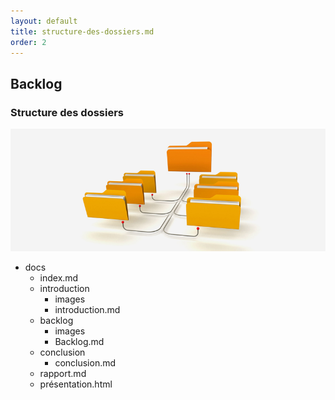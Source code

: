 ```yaml
---
layout: default
title: structure-des-dossiers.md
order: 2
---
```

<!-- new slide -->

## Backlog

### Structure des dossiers

![structure](./images/structer.jpg)

<!-- note -->
- docs
  - index.md
  - introduction
    - images
    - introduction.md
  - backlog
    - images
    - Backlog.md
  - conclusion
    - conclusion.md
  - rapport.md
  - présentation.html
